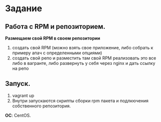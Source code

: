 # Задание

## Работа с RPM и репозиторием.

**Размещаем свой RPM в своем репозитории**
1) создать свой RPM (можно взять свое приложение, либо собрать к примеру апач с определенными опциями)
2) создать свой репо и разместить там свой RPM
реализовать это все либо в вагранте, либо развернуть у себя через nginx и дать ссылку на репо

## Запуск.

1) vagrant up
2) Внутри запускаются скрипты сборки rpm пакета и подлкючения собственного репозитория.

**ОС**: CentOS.

